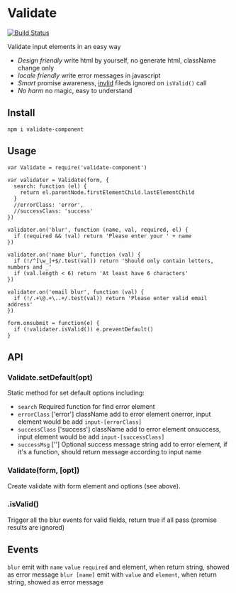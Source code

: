 # Validate

[![Build Status](https://secure.travis-ci.org/chemzqm/validate.png)](http://travis-ci.org/chemzqm/validate)

Validate input elements in an easy way

* *Design friendly* write html by yourself, no generate html, className change only
* *locale friendly* write error messages in javascript
* *Smart* promise awareness, [invlid](https://github.com/chemzqm/invalid) fileds ignored on `isValid()` call
* *No harm* no magic, easy to understand

## Install

    npm i validate-component

## Usage

```
var Validate = require('validate-component')

var validater = Validate(form, {
  search: function (el) {
    return el.parentNode.firstElementChild.lastElementChild
  }
  //errorClass: 'error',
  //successClass: 'success'
})

validater.on('blur', function (name, val, required, el) {
  if (required && !val) return 'Please enter your ' + name
})

validater.on('name blur', function (val) {
  if (!/^[\w_]+$/.test(val)) return 'Should only contain letters, numbers and _'
  if (val.length < 6) return 'At least have 6 characters'
})

validater.on('email blur', function (val) {
  if (!/.+\@.+\..+/.test(val)) return 'Please enter valid email address'
})

form.onsubmit = function(e) {
  if (!validater.isValid()) e.preventDefault()
}
```

## API

### Validate.setDefault(opt)

Static method for set default options including:

* `search` Required function for find error element
* `errorClass` ['error'] className add to error element onerror, input element would be add `input-[errorClass]`
* `successClass` ['success'] className add to error element onsuccess, input element would be add `input-[successClass]`
* `successMsg` [''] Optional success message string add to error element, if it's a function, should return message according to input name

### Validate(form, [opt])

Create validate with form element and options (see above).

### .isValid()

Trigger all the blur events for valid fields, return true if all pass (promise results are ignored)

## Events

`blur` emit with `name` `value` `required` and element, when return string, showed as error message
`blur [name]` emit with `value` and `element`, when return string, showed as error message

